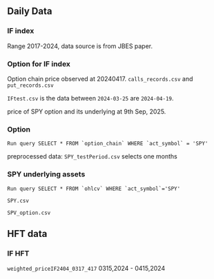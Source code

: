 



## Daily Data

### IF index
Range 2017-2024, data source is from JBES paper.

### Option for IF index

Option chain price observed at 20240417. `calls_records.csv` and `put_records.csv`


`IFtest.csv` is the data between `2024-03-25` are `2024-04-19`.

price of SPY option and its underlying at 9th Sep, 2025.


### Option
```MySql
Run query SELECT * FROM `option_chain` WHERE `act_symbol` = 'SPY'
```

preprocessed data: `SPY_testPeriod.csv` selects one months


### SPY underlying assets
```MySql
Run query SELECT * FROM `ohlcv` WHERE `act_symbol`='SPY'
```
`SPY.csv`

`SPV_option.csv`


## HFT data


### IF HFT 
`weighted_priceIF2404_0317_417` 0315,2024 - 0415,2024